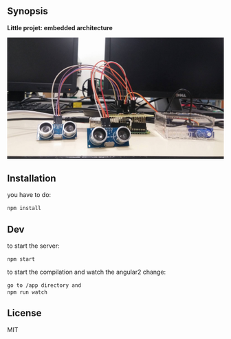 ## Synopsis

**Little projet: embedded architecture**

![Alt text](15311595_964379400373187_1444713133_o.jpg?raw=true "photo of the project")

## Installation
you have to do:
```
npm install
```

## Dev

to start the server:
```
npm start
```
to start the compilation and watch the angular2 change:
```
go to /app directory and
npm run watch
```

## License

MIT
